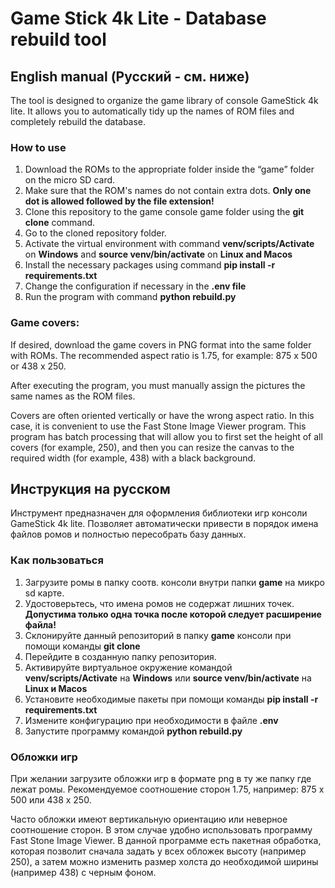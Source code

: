 # Game Stick 4k Lite - Database rebuild tool

## English manual (Русский - см. ниже)

The tool is designed to organize the game library of console GameStick 4k lite. It allows you to automatically tidy up the names of ROM files and completely rebuild the database.

### How to use
1. Download the ROMs to the appropriate folder inside the “game” folder on the micro SD card.
2. Make sure that the ROM's names do not contain extra dots. **Only one dot is allowed followed by the file extension!**
2. Clone this repository to the game console game folder using the **git clone** command.
3. Go to the cloned repository folder.
4. Activate the virtual environment with command **venv/scripts/Activate** on **Windows** and **source venv/bin/activate** on **Linux and Macos**
5. Install the necessary packages using command **pip install -r requirements.txt**
6. Change the configuration if necessary in the **.env file**
7. Run the program with command **python rebuild.py**

### Game covers:

If desired, download the game covers in PNG format into the same folder with ROMs. The recommended aspect ratio is 1.75, for example: 875 x 500 or 438 x 250.

After executing the program, you must manually assign the pictures the same names as the ROM files.

Covers are often oriented vertically or have the wrong aspect ratio. In this case, it is convenient to use the Fast Stone Image Viewer program. This program has batch processing that will allow you to first set the height of all covers (for example, 250), and then you can resize the canvas to the required width (for example, 438) with a black background.

## Инструкция на русском

Инструмент предназначен для оформления библиотеки игр консоли GameStick 4k lite. Позволяет автоматически привести в порядок имена файлов ромов и полностью пересобрать базу данных.

### Как пользоваться
1. Загрузите ромы в папку соотв. консоли внутри папки **game** на микро sd карте.
2. Удостоверьтесь, что имена ромов не содержат лишних точек. **Допустима только одна точка после которой следует расширение файла!**
2. Склонируйте данный репозиторий в папку **game** консоли при помощи команды **git clone**
3. Перейдите в созданную папку репозитория.
4. Активируйте виртуальное окружение командой **venv/scripts/Activate** на **Windows** или **source venv/bin/activate** на **Linux и Macos**
5. Установите необходимые пакеты при помощи команды **pip install -r requirements.txt**
6. Измените конфигурацию при необходимости в файле **.env**
7. Запустите программу командой **python rebuild.py**

### Обложки игр

При желании загрузите обложки игр в формате png в ту же папку где лежат ромы. Рекомендуемое соотношение сторон 1.75, например: 875 х 500 или 438 х 250.

Часто обложки имеют вертикальную ориентацию или неверное соотношение сторон. В этом случае удобно использовать программу Fast Stone Image Viewer. В данной программе есть пакетная обработка, которая позволит сначала задать у всех обложек высоту (например 250), а затем можно изменить размер холста до необходимой ширины (например 438) с черным фоном.